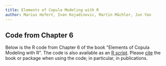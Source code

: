 ```yaml
---
title: Elements of Copula Modeling with R
author: Marius Hofert, Ivan Kojadinovic, Martin Mächler, Jun Yan
---
```


## Code from Chapter 6

Below is the R code from Chapter 6 of the book "Elements of Copula
Modeling with R". The code is also available as an [R
script](R/06_misc.R).  Please [cite](cite.html) the book or
package when using the code; in particular, in publications.

```{include=R/06_misc.R}
```